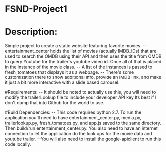 # FSND-Project1
# Description:
Simple project to create a static website featuring favorite movies.
-- entertainment_center holds the list of movies (actually IMDB_IDs) that are used to search the OMDB using their API and then uses the title from OMDB to query Youtube for the trailer's youtube video id. Once all of that is placed in the instance of the movie class. 
-- A list of the instances is passed to fresh_tomatoes that displays it as a webpage. 
-- There's some customization there to show additional info, provide an IMDB link, and make it just a bit more interactive with a slide based carousel.

#Requirements:
-- It should be noted to actually use this, you will need to modify the trailerLookup file to include your developer API key
Its best if I don't dump that into Github for the world to use.

#Build Dependencies: 
-- This code requires python 2.7. To run the application you'll need to have entertainment_center.py, media.py, trailerlookup.py, fresh_tomatoes.py, and app.js saved to the same directory. Then build/run entertainment_center.py. You also need to have an internet connection to let the application do the look ups for the movie data and youtube trailer.
--You will also need to install the google-apiclient to run this code locally.
